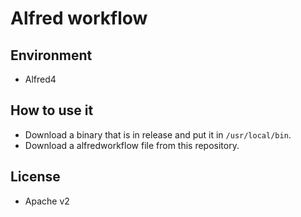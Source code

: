 # Alfred workflow
## Environment
* Alfred4

## How to use it
* Download a binary that is in release and put it in `/usr/local/bin`.
* Download a alfredworkflow file from this repository.

## License
* Apache v2

